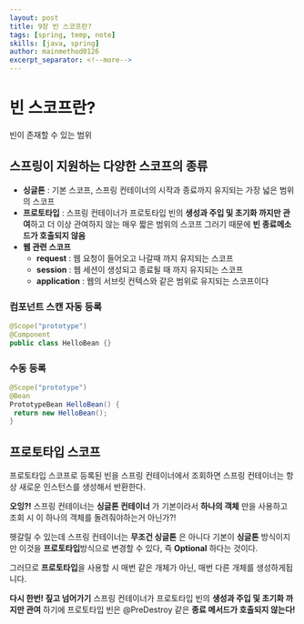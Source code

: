 ```yaml
---
layout: post
title: 9장 빈 스코프란?
tags: [spring, temp, note]
skills: [java, spring]
author: mainmethod0126
excerpt_separator: <!--more-->
---
```


# 빈 스코프란?

빈이 존재할 수 있는 범위

<!--more-->

## 스프링이 지원하는 다양한 스코프의 종류

- **싱글톤** : 기본 스코프, 스프링 컨테이너의 시작과 종료까지 유지되는 가장 넓은 범위의 스코프
- **프로토타입** : 스프링 컨테이너가 프로토타입 빈의 **생성과 주입 및 초기화 까지만 관여**하고 더 이상 관여하지 않는 매우 짧은 범위의 스코프 그러기 때문에 **빈 종료메소드가 호출되지 않음**
- **웹 관련 스코프** 
  - **request** : 웹 요청이 들어오고 나갈때 까지 유지되는 스코프
  - **session** : 웹 세션이 생성되고 종료될 때 까지 유지되는 스코프
  - **application** : 웹의 서브릿 컨텍스와 같은 범위로 유지되는 스코프이다

### 컴포넌트 스캔 자동 등록
```java
@Scope("prototype")
@Component
public class HelloBean {}
```

### 수동 등록
```java
@Scope("prototype")
@Bean
PrototypeBean HelloBean() {
 return new HelloBean();
}
```

## 프로토타입 스코프
프로토타입 스코프로 등록된 빈을 스프링 컨테이너에서 조회하면 스프링 컨테이너는 항상 새로운 인스턴스를 생성해서 반환한다.

**오잉?!** 스프링 컨테이너는 **싱글톤 컨테이너** 가 기본이라서 **하나의 객체** 만을 사용하고 조회 시 이 하나의 객체를 돌려줘야하는거 아닌가?!

헷갈릴 수 있는데 스프링 컨테이너는 **무조건 싱글톤** 은 아니다 기본이 **싱글톤** 방식이지만 이것을 **프로토타입**방식으로 변경할 수 있다, 즉 **Optional** 하다는 것이다.

그러므로 **프로토타입**을 사용할 시 매번 같은 개체가 아닌, 매번 다른 개체를 생성하게됩니다.

**다시 한번! 짚고 넘어가기**
스프링 컨테이너가 프로토타입 빈의 **생성과 주입 및 초기화 까지만 관여** 하기에 프로토타입 빈은 @PreDestroy 같은 **종료 메서드가 호출되지 않는다!**


